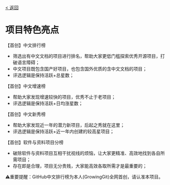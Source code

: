 [< 返回](https://gitee.com/GrowingGit/GitHub-Chinese-Top-Charts#github中文排行榜)

# 项目特色亮点

【首创】中文排行榜
- 筛选出有中文文档的项目进行排名，帮助大家更低门槛探索优秀开源项目，打破语言障碍；
- 中文项目既包含国产好项目，也包含国外优质的含中文文档的项目；
- 评选逻辑是保持活跃+总星数；

【首创】中文增速榜
- 帮助大家发现增速较快的项目，优秀不止于老项目；
- 评选逻辑是保持活跃+日均涨星数；

【首创】中文新秀榜
- 帮助大家发现近一年的潜力新项目，后起之秀就在这里；
- 评选逻辑是保持活跃+近一年内创建的较高星项目；

【首创】软件与资料项目分榜
- 破除软件与资料项目互相干扰视线的烦恼，让大家更精准、高效地找到各自所需项目；
- 存在即是合理，项目无分贵贱，大家能高效各取所需才是最重要的；

⚠️重要提醒：GitHub中文排行榜为本人(GrowingGit)全网首创，请认准本项目。
